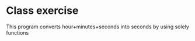 # Class exercise

This program converts hour+minutes+seconds into seconds by using solely functions
